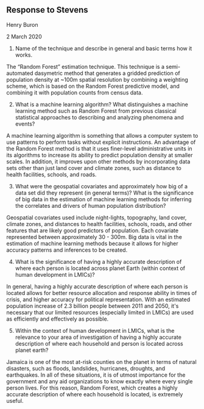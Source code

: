 ## Response to Stevens

Henry Buron

2 March 2020

1. Name of the technique and describe in general and basic terms how it works.

The “Random Forest” estimation technique. This technique is a semi-automated dasymetric method that generates a gridded prediction of population density at ~100m spatial resolution by combining a weighting scheme, which is based on the Random Forest predictive model, and combining it with population counts from census data. 

2. What is a machine learning algorithm? What distinguishes a machine learning method such as Random Forest from previous classical statistical approaches to describing and analyzing phenomena and events?

A machine learning algorithm is something that allows a computer system to use patterns to perform tasks without explicit instructions. An advantage of the Random Forest method is that it uses finer-level administrative units in its algorithms to increase its ability to predict population density at smaller scales. In addition, it improves upon other methods by incorporating data sets other than just land cover and climate zones, such as distance to health facilities, schools, and roads.

3. What were the geospatial covariates and approximately how big of a data set did they represent (in general terms)? What is the significance of big data in the estimation of machine learning methods for inferring the correlates and drivers of human population distribution?

Geospatial covariates used include night-lights, topography, land cover, climate zones, and distances to health facilities, schools, roads, and other features that are likely good predictors of population. Each covariate represented between approximately 30 - 300m. Big data is vital in the estimation of machine learning methods because it allows for higher accuracy patterns and inferences to be created.

4. What is the significance of having a highly accurate description of where each person is located across planet Earth (within context of human development in LMICs)?

In general, having a highly accurate description of where each person is located allows for better resource allocation and response ability in times of crisis, and higher accuracy for political representation. With an estimated population increase of 2.3 billion people between 2011 and 2050, it's necessary that our limited resources (especially limited in LMICs) are used as efficiently and effectively as possible. 

5. Within the context of human development in LMICs, what is the relevance to your area of investigation of having a highly accurate description of where each household and person is located across planet earth?

Jamaica is one of the most at-risk counties on the planet in terms of natural disasters, such as floods, landslides, hurricanes, droughts, and earthquakes. In all of these situations, it is of utmost importance for the government and any aid organizations to know exactly where every single person lives. For this reason, Random Forest, which creates a highly accurate description of where each household is located, is extremely useful.
